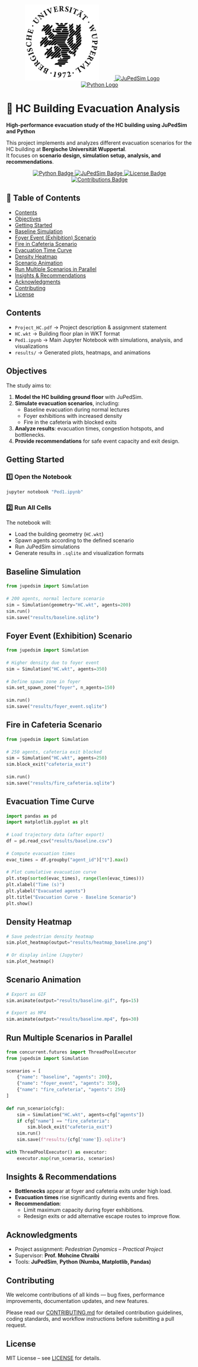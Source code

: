 <p align="center">
  <a href="https://www.uni-wuppertal.de/en/">
    <img src="figures/BUW_siegel-schwarz.png" alt="Bergische Universität Wuppertal Logo" width="200" style="margin-right: 40px;">
  </a>
  <a href="https://www.jupedsim.org/">
    <img src="https://www.jupedsim.org/stable/_static/jupedsim.svg" alt="JuPedSim Logo" width="160" style="margin-right: 40px;">
  </a>
  <a href="https://www.python.org/">
    <img src="https://www.python.org/static/community_logos/python-logo-master-v3-TM.png" alt="Python Logo" width="200">
  </a>
</p>


# 🏫 HC Building Evacuation Analysis

**High-performance evacuation study of the HC building using JuPedSim and Python**  

This project implements and analyzes different evacuation scenarios for the HC building at **Bergische Universität Wuppertal**.  
It focuses on **scenario design, simulation setup, analysis, and recommendations**.

<p align="center">
  <a href="https://www.python.org/">
    <img src="https://img.shields.io/badge/Python-3.8%2B-blue.svg" alt="Python Badge">
  </a>
  <a href="https://www.jupedsim.org/">
    <img src="https://img.shields.io/badge/JuPedSim-0.2.0-green.svg" alt="JuPedSim Badge">
  </a>
  <a href="LICENSE">
    <img src="https://img.shields.io/badge/License-MIT-yellow.svg" alt="License Badge">
  </a>
  <a href="CONTRIBUTING.md">
    <img src="https://img.shields.io/badge/Contributions-Welcome-orange.svg" alt="Contributions Badge">
  </a>
</p>


## 📑 Table of Contents
- [Contents](#-contents)  
- [Objectives](#-objectives)  
- [Getting Started](#-getting-started)  
- [Baseline Simulation](#-baseline-simulation)  
- [Foyer Event (Exhibition) Scenario](#-foyer-event-exhibition-scenario)  
- [Fire in Cafeteria Scenario](#-fire-in-cafeteria-scenario)  
- [Evacuation Time Curve](#-evacuation-time-curve)  
- [Density Heatmap](#-density-heatmap)  
- [Scenario Animation](#-scenario-animation)  
- [Run Multiple Scenarios in Parallel](#-run-multiple-scenarios-in-parallel)  
- [Insights & Recommendations](#-insights--recommendations)  
- [Acknowledgments](#-acknowledgments)
- [Contributing](#-contributing)  
- [License](#-license) 


## Contents
- `Project_HC.pdf` → Project description & assignment statement  
- `HC.wkt` → Building floor plan in WKT format  
- `Ped1.ipynb` → Main Jupyter Notebook with simulations, analysis, and visualizations  
- `results/` → Generated plots, heatmaps, and animations  

## Objectives
The study aims to:
1. **Model the HC building ground floor** with JuPedSim.  
2. **Simulate evacuation scenarios**, including:
   - Baseline evacuation during normal lectures  
   - Foyer exhibitions with increased density  
   - Fire in the cafeteria with blocked exits  
3. **Analyze results**: evacuation times, congestion hotspots, and bottlenecks.  
4. **Provide recommendations** for safe event capacity and exit design.  

## Getting Started
### 1️⃣ Open the Notebook
```bash
jupyter notebook "Ped1.ipynb"
```
### 2️⃣ Run All Cells

The notebook will:
- Load the building geometry (`HC.wkt`)  
- Spawn agents according to the defined scenario  
- Run JuPedSim simulations  
- Generate results in `.sqlite` and visualization formats

## Baseline Simulation

```python
from jupedsim import Simulation

# 200 agents, normal lecture scenario
sim = Simulation(geometry="HC.wkt", agents=200)
sim.run()
sim.save("results/baseline.sqlite")
```

## Foyer Event (Exhibition) Scenario

```python
from jupedsim import Simulation

# Higher density due to foyer event
sim = Simulation("HC.wkt", agents=350)

# Define spawn zone in foyer
sim.set_spawn_zone("foyer", n_agents=150)

sim.run()
sim.save("results/foyer_event.sqlite")
```

## Fire in Cafeteria Scenario
```python
from jupedsim import Simulation

# 250 agents, cafeteria exit blocked
sim = Simulation("HC.wkt", agents=250)
sim.block_exit("cafeteria_exit")

sim.run()
sim.save("results/fire_cafeteria.sqlite")
```

## Evacuation Time Curve
```python
import pandas as pd
import matplotlib.pyplot as plt

# Load trajectory data (after export)
df = pd.read_csv("results/baseline.csv")

# Compute evacuation times
evac_times = df.groupby("agent_id")["t"].max()

# Plot cumulative evacuation curve
plt.step(sorted(evac_times), range(len(evac_times)))
plt.xlabel("Time (s)")
plt.ylabel("Evacuated agents")
plt.title("Evacuation Curve - Baseline Scenario")
plt.show()
```

## Density Heatmap
```python
# Save pedestrian density heatmap
sim.plot_heatmap(output="results/heatmap_baseline.png")

# Or display inline (Jupyter)
sim.plot_heatmap()
```

## Scenario Animation
```python
# Export as GIF
sim.animate(output="results/baseline.gif", fps=15)

# Export as MP4
sim.animate(output="results/baseline.mp4", fps=30)
```
## Run Multiple Scenarios in Parallel
```python
from concurrent.futures import ThreadPoolExecutor
from jupedsim import Simulation

scenarios = [
    {"name": "baseline", "agents": 200},
    {"name": "foyer_event", "agents": 350},
    {"name": "fire_cafeteria", "agents": 250}
]

def run_scenario(cfg):
    sim = Simulation("HC.wkt", agents=cfg["agents"])
    if cfg["name"] == "fire_cafeteria":
        sim.block_exit("cafeteria_exit")
    sim.run()
    sim.save(f"results/{cfg['name']}.sqlite")

with ThreadPoolExecutor() as executor:
    executor.map(run_scenario, scenarios)
```

## Insights & Recommendations
- **Bottlenecks** appear at foyer and cafeteria exits under high load.  
- **Evacuation times** rise significantly during events and fires.  
- **Recommendation**:  
  - Limit maximum capacity during foyer exhibitions.  
  - Redesign exits or add alternative escape routes to improve flow.  
## Acknowledgments
- Project assignment: *Pedestrian Dynamics – Practical Project*  
- Supervisor: **Prof. Mohcine Chraibi**  
- Tools: **JuPedSim**, **Python (Numba, Matplotlib, Pandas)**  

## Contributing

We welcome contributions of all kinds — bug fixes, performance improvements, documentation updates, and new features.

Please read our [CONTRIBUTING.md](CONTRIBUTING.md) for detailed contribution guidelines, coding standards, and workflow instructions before submitting a pull request.

## License
MIT License – see [LICENSE](LICENSE) for details.

